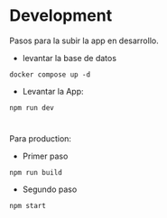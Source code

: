 # Development

Pasos para la subir la app en desarrollo.

* levantar la base de datos

```
docker compose up -d
```

* Levantar la App:

```
npm run dev
```

# 

Para production: 

* Primer paso 

```
npm run build
```
* Segundo paso
```
npm start
```


